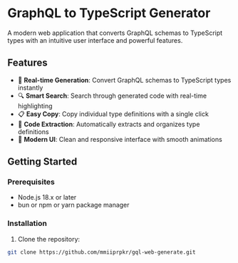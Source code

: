 # GraphQL to TypeScript Generator

A modern web application that converts GraphQL schemas to TypeScript types with an intuitive user interface and powerful features.

## Features

- 🚀 **Real-time Generation**: Convert GraphQL schemas to TypeScript types instantly
- 🔍 **Smart Search**: Search through generated code with real-time highlighting
- 📋 **Easy Copy**: Copy individual type definitions with a single click
- 🎯 **Code Extraction**: Automatically extracts and organizes type definitions
- 💅 **Modern UI**: Clean and responsive interface with smooth animations

## Getting Started

### Prerequisites

- Node.js 18.x or later
- bun or npm or yarn package manager

### Installation

1. Clone the repository:
```bash
git clone https://github.com/mmiiprpkr/gql-web-generate.git
